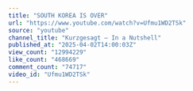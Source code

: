 ```yaml
---
title: "SOUTH KOREA IS OVER"
url: "https://www.youtube.com/watch?v=Ufmu1WD2TSk"
source: "youtube"
channel_title: "Kurzgesagt – In a Nutshell"
published_at: "2025-04-02T14:00:03Z"
view_count: "12994229"
like_count: "468669"
comment_count: "74717"
video_id: "Ufmu1WD2TSk"
---
```


